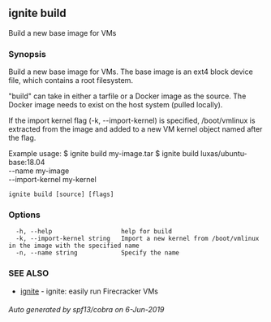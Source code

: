 ## ignite build

Build a new base image for VMs

### Synopsis


Build a new base image for VMs. The base image is an ext4
block device file, which contains a root filesystem.

"build" can take in either a tarfile or a Docker image as the source.
The Docker image needs to exist on the host system (pulled locally).

If the import kernel flag (-k, --import-kernel) is specified,
/boot/vmlinux is extracted from the image and added to a new
VM kernel object named after the flag.

Example usage:
	$ ignite build my-image.tar
    $ ignite build luxas/ubuntu-base:18.04 \
		--name my-image \
		--import-kernel my-kernel


```
ignite build [source] [flags]
```

### Options

```
  -h, --help                   help for build
  -k, --import-kernel string   Import a new kernel from /boot/vmlinux in the image with the specified name
  -n, --name string            Specify the name
```

### SEE ALSO

* [ignite](ignite.md)	 - ignite: easily run Firecracker VMs

###### Auto generated by spf13/cobra on 6-Jun-2019
